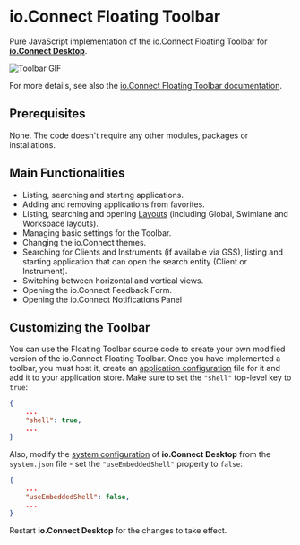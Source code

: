 # io.Connect Floating Toolbar

Pure JavaScript implementation of the io.Connect Floating Toolbar for [**io.Connect Desktop**](https://interop.io/products/io-connect/).

![Toolbar GIF](./toolbar.gif)

For more details, see also the [io.Connect Floating Toolbar documentation](https://docs.glue42.com/glue42-concepts/glue42-toolbar/index.html).

## Prerequisites

None. The code doesn't require any other modules, packages or installations.

## Main Functionalities

- Listing, searching and starting applications.
- Adding and removing applications from favorites.
- Listing, searching and opening [Layouts](https://docs.glue42.com/glue42-concepts/windows/layouts/overview/index.html) (including Global, Swimlane and Workspace layouts).
- Managing basic settings for the Toolbar.
- Changing the io.Connect themes.
- Searching for Clients and Instruments (if available via GSS), listing and starting application that can open the search entity (Client or Instrument).
- Switching between horizontal and vertical views.
- Opening the io.Connect Feedback Form.
- Opening the io.Connect Notifications Panel

## Customizing the Toolbar

You can use the Floating Toolbar source code to create your own modified version of the io.Connect Floating Toolbar. Once you have implemented a toolbar, you must host it, create an [application configuration](https://docs.glue42.com/developers/configuration/application/index.html#application_configuration) file for it and add it to your application store. Make sure to set the `"shell"` top-level key to `true`:

```json
{
    ...
    "shell": true,
    ...
}
```

Also, modify the [system configuration](https://docs.glue42.com/developers/configuration/system/index.html) of **io.Connect Desktop** from the `system.json` file - set the `"useEmbeddedShell"` property to `false`:

```json
{
    ...
    "useEmbeddedShell": false,
    ...
}
```

Restart **io.Connect Desktop** for the changes to take effect.
